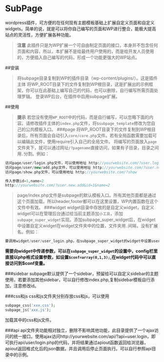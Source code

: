 # SubPage
wordpress插件，可方便的在任何现有主题模板基础上扩展自定义页面和自定义widgets。简单的说，就是可以将你自己编写的页面和WP进行整合，能极大提高站点的灵活性，方便扩展各种功能。


>**注意** 此插件只是为WP扩展一个可自由制定页面的接口，本身并不包含任何页面和内容，所以，本扩展不是给最终用户使用的，而是给开发人员使用的，方便插入自己编写的代码，形成一个功能更强大的WP站点。

##安装

>将subpage目录复制到WP的插件目录（wp-content/plugins/）。这是插件主体
>将WP_ROOT目录下的文件复制到WP根目录，这是扩展出的示例框架，你可以在此基础上编写自己的代码，也可以删除，自行编写所需页面处理罗辑。
>登录WP后台，在插件中启用subpage扩展。


##使用
>**提示** 若您没有使用`WP_ROOT`中的代码，而是自行编写，可以忽略下面的内容。请修改插件主体的`index.php`文件，将`$subpage_template`修改为您自己的公共模板入口。
###page
>将WP_ROOT目录下的文件复制到WP根目录后，所有页面会自动引入`core/core.php`文件。若有全局函数需要加载可以编辑此文件，使用require引入自己的全局文件。
>将编写的页面放入`page`文件夹下，就可以通过网址`/?pagename`直接访问，如果有子目录，目录之间用`.`分割。例如：
```php
访问page/user/login.php文件，可以使用地址 http://yourwebsite.com/?user.login
访问page/user/new/add.php文件，可以使用地址 http://yourwebsite.com/?user.new.add
访问page/show.php文件，可以使用地址 http://yourwebsite.com/?show

传入参数id=1,name=2
http://yourwebsite.com/?user.new.add&id=1&name=2

```

>page/index.php文件是subpage的默认模板入口。所有其他页面都是通过这个页面加载。所以header,footer都可以在这里设置，WP内置函数在这个文件中有效。
###widget
>widget目录中存放的是自定义widget，自定义widget可以在管理后台通过给当前主题添加`小工具`，添加`subpage_super_widget`实现。添加subpage_super_widget后，在widget中设置自定义widget在widget文件夹中的位置，文件夹用`.`间隔，没有扩展名。例如：
```php
要调用widget/user/user_login.php，在subpage_super_widget的widget中设置user.user_login

```
**需要向widget中传递参数，可以在`subpage_super_widget`的设置中，config栏里直接以php格式设置参数，如设置`$conf=array(0,1,3);`,在widget代码中可以直接访问到$conf变量。**

###sidebar
subpage默认提供了一个sidebar，预留给可以自定义sidebar的主题使用，若要添加其他sidebar，可以自行修改index.php,复制sidebar模板自行添加，注意修改id。

###css和js
css和js文件夹分别存放css和js，可以使用
```php
subpage_css('xxx.css');
subpage_js('xxx.js');
```
加载其中的css和js文件。

###api
api文件夹功能相对独立，删除不影响其他功能，此目录提供了一个ajax访问的统一接口。使用ajax访问http://yourwebsite.com/api/?api=user.login，即可执行api/user/login.php的代码，并将结果通过apiout函数返回给浏览器，apiout返回格式化后的json数据，并且调用后停止页面执行。可以自行参照api目录中的示例。



